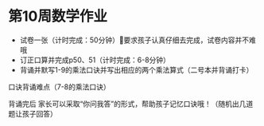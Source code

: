 # 第10周数学作业

- 试卷一张（️计时完成：50分钟）🔺要求孩子认真仔细去完成，试卷内容并不难哦
- 订正口算并完成p50、51（计时完成：6-8分钟）
- 背诵并默写1-9的乘法口诀并写出相应的两个乘法算式（二号本并背诵打卡）

口诀背诵难点（7-8的乘法口诀）

背诵完后 家长可以采取“你问我答”的形式，帮助孩子记忆口诀哦！（随机出几道题让孩子回答）
